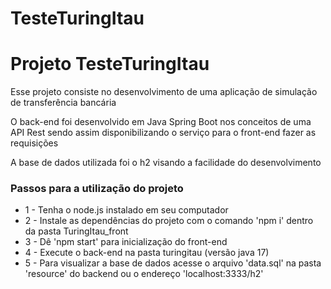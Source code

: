 # TesteTuringItau

<h1>Projeto TesteTuringItau</h1>

<p>Esse projeto consiste no desenvolvimento de uma aplicação de simulação de transferência bancária</p>
<p>O back-end foi desenvolvido em Java Spring Boot nos conceitos de uma API Rest sendo assim disponibilizando o serviço para o front-end fazer as requisições</p>
<p>A base de dados utilizada foi o h2 visando a facilidade do desenvolvimento</p>
 
 
 <h3>Passos para a utilização do projeto</h3>
 
<ul>
  <li>1 - Tenha o node.js instalado em seu computador</li>
  <li>2 - Instale as dependências do projeto com o comando 'npm i' dentro da pasta TuringItau_front</li>
  <li>3 - Dê 'npm start' para inicialização do front-end</li>
  <li>4 - Execute o back-end na pasta turingitau (versão java 17)</li>
  <li>5 - Para visualizar a base de dados acesse o arquivo 'data.sql' na pasta 'resource' do backend ou o endereço 'localhost:3333/h2'</li>
</ul>
